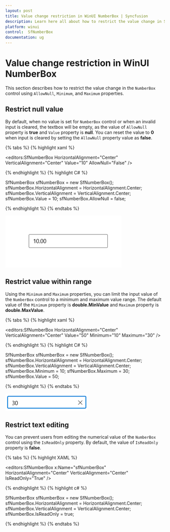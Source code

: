 ```yaml
---
layout: post
title: Value change restriction in WinUI NumberBox | Syncfusion
description: Learn here all about how to restrict the value change in Syncfusion WinUI NumberBox (SfNumberBox) control and more.
platform: winui
control:  SfNumberBox
documentation: ug
---
```


# Value change restriction in WinUI NumberBox

This section describes how to restrict the value change in the `NumberBox` control using `AllowNull`, `Minimum`, and `Maximum` properties.

## Restrict null value

By default, when no value is set for `NumberBox` control or when an invalid input is cleared, the textbox will be empty, as the value of `AllowNull` property is **true** and `Value` property is **null**.
You can reset the value to **0** when input is cleared by setting the `AllowNull` property value as **false**.

{% tabs %}
{% highlight xaml %}

<editors:SfNumberBox HorizontalAlignment="Center" VerticalAlignment="Center" Value="10" AllowNull="False" />

{% endhighlight %}
{% highlight C# %}

SfNumberBox sfNumberBox = new SfNumberBox();
sfNumberBox.HorizontalAlignment = HorizontalAlignment.Center;
sfNumberBox.VerticalAlignment = VerticalAlignment.Center;
sfNumberBox.Value = 10;
sfNumberBox.AllowNull = false;

{% endhighlight %}
{% endtabs %}

![WinUI NumberBox value restriction](Restriction_images/restrict_nullvalue.gif)

## Restrict value within range

Using the `Minimum` and `Maximum` properties, you can limit the input value of the `NumberBox` control to a minimum and maximum value range. The default value of the `Minimum` property is **double.MinValue** and `Maximum` property is **double.MaxValue**.

{% tabs %}
{% highlight xaml %}

<editors:SfNumberBox HorizontalAlignment="Center" VerticalAlignment="Center" Value="50" Minimum="10" Maximum="30" />

{% endhighlight %}
{% highlight C# %}

SfNumberBox sfNumberBox = new SfNumberBox();
sfNumberBox.HorizontalAlignment = HorizontalAlignment.Center;
sfNumberBox.VerticalAlignment = VerticalAlignment.Center;
sfNumberBox.Minimum = 10;
sfNumberBox.Maximum = 30;
sfNumberBox.Value = 50;

{% endhighlight %}
{% endtabs %}

![WinUI NumberBox value restriction](GettingStarted_images/value_restriction_img.png)

## Restrict text editing

You can prevent users from editing the numerical value of the `NumberBox` control using the `IsReadOnly` property. By default, the value of `IsReadOnly` property is **false**. 

{% tabs %}
{% highlight XAML %}

<editors:SfNumberBox x:Name="sfNumberBox" 
                     HorizontalAlignment="Center" VerticalAlignment="Center" IsReadOnly="True" />

{% endhighlight %}
{% highlight c# %}

SfNumberBox sfNumberBox = new SfNumberBox();
sfNumberBox.HorizontalAlignment = HorizontalAlignment.Center;
sfNumberBox.VerticalAlignment = VerticalAlignment.Center;
sfNumberBox.IsReadOnly = true;

{% endhighlight %}
{% endtabs %}

